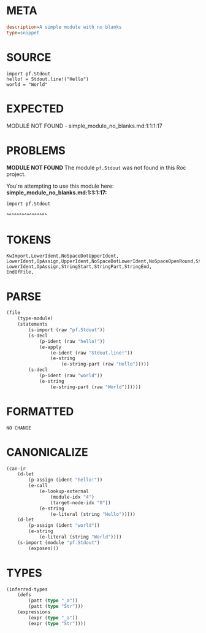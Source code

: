 # META
~~~ini
description=A simple module with no blanks
type=snippet
~~~
# SOURCE
~~~roc
import pf.Stdout
hello! = Stdout.line!("Hello")
world = "World"
~~~
# EXPECTED
MODULE NOT FOUND - simple_module_no_blanks.md:1:1:1:17
# PROBLEMS
**MODULE NOT FOUND**
The module `pf.Stdout` was not found in this Roc project.

You're attempting to use this module here:
**simple_module_no_blanks.md:1:1:1:17:**
```roc
import pf.Stdout
```
^^^^^^^^^^^^^^^^


# TOKENS
~~~zig
KwImport,LowerIdent,NoSpaceDotUpperIdent,
LowerIdent,OpAssign,UpperIdent,NoSpaceDotLowerIdent,NoSpaceOpenRound,StringStart,StringPart,StringEnd,CloseRound,
LowerIdent,OpAssign,StringStart,StringPart,StringEnd,
EndOfFile,
~~~
# PARSE
~~~clojure
(file
	(type-module)
	(statements
		(s-import (raw "pf.Stdout"))
		(s-decl
			(p-ident (raw "hello!"))
			(e-apply
				(e-ident (raw "Stdout.line!"))
				(e-string
					(e-string-part (raw "Hello")))))
		(s-decl
			(p-ident (raw "world"))
			(e-string
				(e-string-part (raw "World"))))))
~~~
# FORMATTED
~~~roc
NO CHANGE
~~~
# CANONICALIZE
~~~clojure
(can-ir
	(d-let
		(p-assign (ident "hello!"))
		(e-call
			(e-lookup-external
				(module-idx "4")
				(target-node-idx "0"))
			(e-string
				(e-literal (string "Hello")))))
	(d-let
		(p-assign (ident "world"))
		(e-string
			(e-literal (string "World"))))
	(s-import (module "pf.Stdout")
		(exposes)))
~~~
# TYPES
~~~clojure
(inferred-types
	(defs
		(patt (type "_a"))
		(patt (type "Str")))
	(expressions
		(expr (type "_a"))
		(expr (type "Str"))))
~~~
